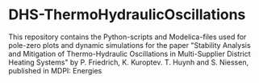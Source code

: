 # DHS-ThermoHydraulicOscillations
This repository contains the Python-scripts and Modelica-files used for pole-zero plots and dynamic simulations for the paper "Stability Analysis and Mitigation of Thermo-Hydraulic Oscillations in Multi-Supplier District Heating Systems" by P. Friedrich, K. Kuroptev. T. Huynh and S. Niessen, published in MDPI: Energies
